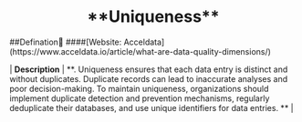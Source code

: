 <center><h1>**Uniqueness**</h1></center>  
##Defination📃
####[Website: Acceldata](https://www.acceldata.io/article/what-are-data-quality-dimensions/)

| **Description**    | **. Uniqueness ensures that each data entry is distinct and without duplicates. Duplicate records can lead to inaccurate analyses and poor decision-making. To maintain uniqueness, organizations should implement duplicate detection and prevention mechanisms, regularly deduplicate their databases, and use unique identifiers for data entries.    **                                                                                                                                                                                                 |
